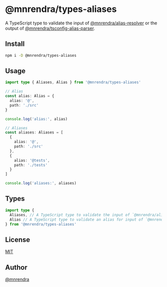 # @mnrendra/types-aliases
A TypeScript type to validate the input of [@mnrendra/alias-resolver](https://www.npmjs.com/package/@mnrendra/alias-resolver) or the output of [@mnrendra/tsconfig-alias-parser](https://www.npmjs.com/package/@mnrendra/tsconfig-alias-parser).

## Install
```bash
npm i -D @mnrendra/types-aliases
```

## Usage
```typescript
import type { Aliases, Alias } from '@mnrendra/types-aliases'

// Alias
const alias: Alias = {
  alias: '@',
  path: './src'
}

console.log('alias:', alias)

// Aliases
const aliases: Aliases = [
  {
    alias: '@',
    path: './src'
  },
  {
    alias: '@tests',
    path: './tests'
  }
]

console.log('aliases:', aliases)
```

## Types
```typescript
import type {
  Aliases, // A TypeScript type to validate the input of `@mnrendra/alias-resolver` or the output of `@mnrendra/tsconfig-alias-parser`.
  Alias // A TypeScript type to validate an alias for input of `@mnrendra/alias-resolver` or output of `@mnrendra/tsconfig-alias-parser`.
} from '@mnrendra/types-aliases'
```

## License
[MIT](https://github.com/mnrendra/types-aliases/blob/HEAD/LICENSE)

## Author
[@mnrendra](https://github.com/mnrendra)
